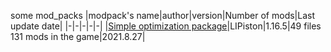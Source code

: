 some mod_packs
|modpack's name|author|version|Number of mods|Last update date|
|-|-|-|-|-|
|[Simple optimization package](LIPiston/readme.md)|LIPiston|1.16.5|49 files<br/>131 mods in the game|2021.8.27|